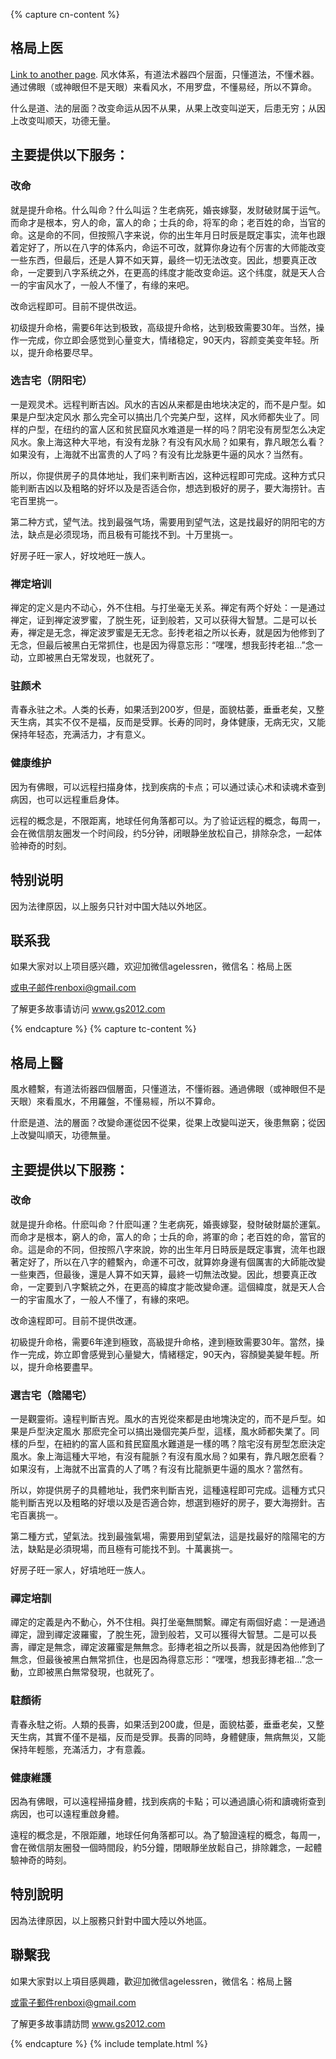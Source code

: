 {% capture cn-content %}
## 格局上医
[Link to another page](./another-page.html).
风水体系，有道法术器四个层面，只懂道法，不懂术器。通过佛眼（或神眼但不是天眼）来看风水，不用罗盘，不懂易经，所以不算命。

什么是道、法的层面？改变命运从因不从果，从果上改变叫逆天，后患无穷；从因上改变叫顺天，功德无量。


## 主要提供以下服务：
### 改命
就是提升命格。什么叫命？什么叫运？生老病死，婚丧嫁娶，发财破财属于运气。而命才是根本，穷人的命，富人的命；士兵的命，将军的命；老百姓的命，当官的命。这是命的不同，但按照八字来说，你的出生年月日时辰是既定事实，流年也跟着定好了，所以在八字的体系内，命运不可改，就算你身边有个厉害的大师能改变一些东西，但最后，还是人算不如天算，最终一切无法改变。因此，想要真正改命，一定要到八字系统之外，在更高的纬度才能改变命运。这个纬度，就是天人合一的宇宙风水了，一般人不懂了，有缘的来吧。

改命远程即可。目前不提供改运。

初级提升命格，需要6年达到极致，高级提升命格，达到极致需要30年。当然，操作一完成，你立即会感觉到心量变大，情绪稳定，90天内，容颜变美变年轻。所以，提升命格要尽早。


### 选吉宅（阴阳宅）

一是观灵术。远程判断吉凶。风水的吉凶从来都是由地块决定的，而不是户型。如果是户型决定风水 那么完全可以搞出几个完美户型，这样，风水师都失业了。同样的户型，在纽约的富人区和贫民窟风水难道是一样的吗？阴宅没有房型怎么决定风水。象上海这种大平地，有没有龙脉？有没有风水局？如果有，靠凡眼怎么看？如果没有，上海就不出富贵的人了吗？有没有比龙脉更牛逼的风水？当然有。

所以，你提供房子的具体地址，我们来判断吉凶，这种远程即可完成。这种方式只能判断吉凶以及粗略的好坏以及是否适合你，想选到极好的房子，要大海捞针。吉宅百里挑一。

第二种方式，望气法。找到最强气场，需要用到望气法，这是找最好的阴阳宅的方法，缺点是必须现场，而且极有可能找不到。十万里挑一。

好房子旺一家人，好坟地旺一族人。

### 禅定培训

禅定的定义是内不动心，外不住相。与打坐毫无关系。禅定有两个好处：一是通过禅定，证到禅定波罗蜜，了脱生死，证到般若，又可以获得大智慧。二是可以长寿，禅定是无念，禅定波罗蜜是无无念。彭抟老祖之所以长寿，就是因为他修到了无念，但最后被黑白无常抓住，也是因为得意忘形：“嘿嘿，想我彭抟老祖…”念一动，立即被黑白无常发现，也就死了。

### 驻颜术

青春永驻之术。人类的长寿，如果活到200岁，但是，面貌枯萎，垂垂老矣，又整天生病，其实不仅不是福，反而是受罪。长寿的同时，身体健康，无病无灾，又能保持年轻态，充满活力，才有意义。

### 健康维护

因为有佛眼，可以远程扫描身体，找到疾病的卡点；可以通过读心术和读魂术查到病因，也可以远程重启身体。

远程的概念是，不限距离，地球任何角落都可以。为了验证远程的概念，每周一，会在微信朋友圈发一个时间段，约5分钟，闭眼静坐放松自己，排除杂念，一起体验神奇的时刻。



## 特别说明

因为法律原因，以上服务只针对中国大陆以外地区。



## 联系我


如果大家对以上项目感兴趣，欢迎加微信agelessren，微信名：格局上医

或电子邮件renboxi@gmail.com

了解更多故事请访问 <a href="http://www.gs2012.com" target="_blank"> www.gs2012.com </a>

{% endcapture %}
{% capture tc-content %}
## 格局上醫

風水體繫，有道法術器四個層面，只懂道法，不懂術器。通過佛眼（或神眼但不是天眼）來看風水，不用羅盤，不懂易經，所以不算命。

什麽是道、法的層面？改變命運從因不從果，從果上改變叫逆天，後患無窮；從因上改變叫順天，功德無量。


## 主要提供以下服務：
### 改命
就是提升命格。什麽叫命？什麽叫運？生老病死，婚喪嫁娶，發財破財屬於運氣。而命才是根本，窮人的命，富人的命；士兵的命，將軍的命；老百姓的命，當官的命。這是命的不同，但按照八字來說，妳的出生年月日時辰是既定事實，流年也跟著定好了，所以在八字的體繫內，命運不可改，就算妳身邊有個厲害的大師能改變一些東西，但最後，還是人算不如天算，最終一切無法改變。因此，想要真正改命，一定要到八字繫統之外，在更高的緯度才能改變命運。這個緯度，就是天人合一的宇宙風水了，一般人不懂了，有緣的來吧。

改命遠程即可。目前不提供改運。

初級提升命格，需要6年達到極致，高級提升命格，達到極致需要30年。當然，操作一完成，妳立即會感覺到心量變大，情緒穩定，90天內，容顏變美變年輕。所以，提升命格要盡早。


### 選吉宅（陰陽宅）

一是觀靈術。遠程判斷吉兇。風水的吉兇從來都是由地塊決定的，而不是戶型。如果是戶型決定風水 那麽完全可以搞出幾個完美戶型，這樣，風水師都失業了。同樣的戶型，在紐約的富人區和貧民窟風水難道是一樣的嗎？陰宅沒有房型怎麽決定風水。象上海這種大平地，有沒有龍脈？有沒有風水局？如果有，靠凡眼怎麽看？如果沒有，上海就不出富貴的人了嗎？有沒有比龍脈更牛逼的風水？當然有。

所以，妳提供房子的具體地址，我們來判斷吉兇，這種遠程即可完成。這種方式只能判斷吉兇以及粗略的好壞以及是否適合妳，想選到極好的房子，要大海撈針。吉宅百裏挑一。

第二種方式，望氣法。找到最強氣場，需要用到望氣法，這是找最好的陰陽宅的方法，缺點是必須現場，而且極有可能找不到。十萬裏挑一。

好房子旺一家人，好墳地旺一族人。

### 禪定培訓

禪定的定義是內不動心，外不住相。與打坐毫無關繫。禪定有兩個好處：一是通過禪定，證到禪定波羅蜜，了脫生死，證到般若，又可以獲得大智慧。二是可以長壽，禪定是無念，禪定波羅蜜是無無念。彭摶老祖之所以長壽，就是因為他修到了無念，但最後被黑白無常抓住，也是因為得意忘形：“嘿嘿，想我彭摶老祖…”念一動，立即被黑白無常發現，也就死了。

### 駐顏術

青春永駐之術。人類的長壽，如果活到200歲，但是，面貌枯萎，垂垂老矣，又整天生病，其實不僅不是福，反而是受罪。長壽的同時，身體健康，無病無災，又能保持年輕態，充滿活力，才有意義。

### 健康維護

因為有佛眼，可以遠程掃描身體，找到疾病的卡點；可以通過讀心術和讀魂術查到病因，也可以遠程重啟身體。

遠程的概念是，不限距離，地球任何角落都可以。為了驗證遠程的概念，每周一，會在微信朋友圈發一個時間段，約5分鐘，閉眼靜坐放鬆自己，排除雜念，一起體驗神奇的時刻。



## 特別說明

因為法律原因，以上服務只針對中國大陸以外地區。



## 聯繫我


如果大家對以上項目感興趣，歡迎加微信agelessren，微信名：格局上醫

或電子郵件renboxi@gmail.com

了解更多故事請訪問 <a href="http://www.gs2012.com" target="_blank"> www.gs2012.com </a>

 

{% endcapture %}
{% include template.html %}
